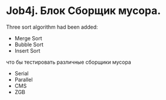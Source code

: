 # Job4j. Блок Сборщик мусора.
Three sort algorithm had been added:
- Merge Sort
- Bubble Sort
- Insert Sort 

что бы тестировать различные сборщики мусора
- Serial
- Parallel
- CMS
- ZGB


